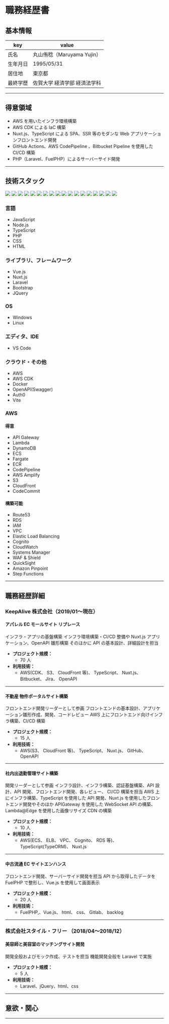 # 職務経歴書

## 基本情報

| key      | value                        |
| -------- | ---------------------------- |
| 氏名     | 丸山侑稔（Maruyama Yujin）   |
| 生年月日 | 1995/05/31                   |
| 居住地   | 東京都                       |
| 最終学歴 | 佐賀大学 経済学部 経済法学科 |

---

## 得意領域

- AWS を用いたインフラ環境構築
- AWS CDK による IaC 構築
- Nuxt.js、TypeScript による SPA、SSR 等のモダンな Web アプリケーションフロントエンド開発
- GitHub Actions、AWS CodePipeline 、Bitbucket Pipeline を使用した CI/CD 構築
- PHP（Laravel、FuelPHP）によるサーバーサイド開発

---

## 技術スタック

<p>
  <img src="https://img.shields.io/badge/-JavaScript-F7DF1E?logo=JavaScript&style=plastic&logoColor=white" />
  <img src="https://img.shields.io/badge/-Node.js-339933.svg?logo=node.js&style=plastic&logoColor=white">
  <img src="https://img.shields.io/badge/-TypeScript-007ACC?logo=typescript&style=plastic&logoColor=white" />
  <img src="https://img.shields.io/badge/PHP-ccc.svg?logo=php&style=plastic"/>
  <img src="https://img.shields.io/badge/-CSS3-1572B6.svg?style=plastic&logo=css3">
  <img src="https://img.shields.io/badge/-HTML5-333.svg?style=plastic&logo=html5">
  <img src="https://img.shields.io/badge/-Vue.js-4FC08D?logo=Vue.js&style=plastic&logoColor=white" />
  <img src="https://img.shields.io/badge/-Nuxt.js-00C58E.svg?logo=nuxt.js&style=plastic&logoColor=white">
  <img src="https://img.shields.io/badge/-Laravel-E74430.svg?logo=laravel&style=plastic&logoColor=white">
  <img src="https://img.shields.io/badge/-Bootstrap-563D7C.svg?logo=bootstrap&style=plastic&logoColor=white">
  <img src="https://img.shields.io/badge/-jQuery-0769AD.svg?logo=jquery&style=plastic">
  <img src="https://img.shields.io/badge/-Windows-0078D6.svg?logo=windows&style=plastic">
  <img src="https://img.shields.io/badge/-Linux-FCC624.svg?logo=linux&style=plastic&logoColor=white">
  <img src="https://img.shields.io/badge/-Visualstudiocode-007ACC.svg?logo=visualstudiocode&style=plastic">
  <img src="https://img.shields.io/badge/-Amazon%20aws-232F3E.svg?logo=amazon-aws&style=plastic">
  <img src="https://img.shields.io/badge/-Docker-46a2f1?logo=docker&style=plastic&logoColor=white" />
  <img src="https://img.shields.io/badge/-Auth0-EB5424.svg?logo=auth0&style=plastic&logoColor=white">
  <img src="https://img.shields.io/badge/-Vite-646CFF?logo=Vite&style=plastic&logoColor=white" />
</p>

### 言語

- JavaScript
- Node.js
- TypeScript
- PHP
- CSS
- HTML

### ライブラリ、フレームワーク

- Vue.js
- Nuxt.js
- Laravel
- Bootstrap
- JQuery

### OS

- Windows
- Linux

### エディタ、IDE

- VS Code

### クラウド・その他

- AWS
- AWS CDK
- Docker
- OpenAPI(Swagger)
- Auth0
- Vite

### AWS

#### 得意

- API Gateway
- Lambda
- DynamoDB
- ECS
- Fargate
- ECR
- CodePipeline
- AWS Amplify
- S3
- CloudFront
- CodeCommit

#### 構築可能

- Route53
- RDS
- IAM
- VPC
- Elastic Load Balancing
- Cognito
- CloudWatch
- Systems Manager
- WAF & Shield
- QuickSight
- Amazon Pinpoint
- Step Functions

---

## 職務経歴詳細

### KeepAlive 株式会社（2019/01〜現在）

#### アパレル EC モールサイト リプレース

インフラ・アプリの基盤構築
インフラ環境構築・CI/CD 整備や Nuxt.js アプリケーション、OpenAPI 雛形構築
そのほかに API の基本設計、詳細設計を担当

- **プロジェクト規模：**
  - 70 人
- **利用技術：**
  - AWS(CDK、 S3、 CloudFront 等)、 TypeScript、 Nuxt.js、 Bitbucket、 Jira、 OpenAPI

---

#### 不動産 物件ポータルサイト構築

フロントエンド開発リーダーとして参画
フロントエンドの基本設計、アプリケーション雛形作成、開発、コードレビュー
AWS 上にフロントエンド向けインフラ構築、CI/CD 構築

- **プロジェクト規模：**
  - 15 人
- **利用技術：**
  - AWS(S3、 CloudFront 等)、 TypeScript、 Nuxt.js、 GitHub、 OpenAPI

---

#### 社内出退勤管理サイト構築

開発リーダーとして参画
インフラ設計、インフラ構築、認証基盤構築、API 設計、API 開発、フロントエンド開発、各レビュー、 CI/CD 構築を担当
AWS 上にインフラ構築、TypeScript を使用した API 開発、Nuxt.js を使用したフロントエンド開発やそのほか APIGateway を使用した WebSocket API の構築、Lambda@Edge を使用した画像リサイズ CDN の構築

- **プロジェクト規模：**
  - 10 人
- **利用技術：**
  - AWS(ECS、 ELB、 VPC、 Cognito、 RDS 等)、 TypeScript(TypeORM)、 Nuxt.js

---

#### 中古流通 EC サイトエンハンス

フロントエンド開発、サーバーサイド開発を担当
API から取得したデータを FuelPHP で整形し、Vue.js を使用して画面表示

- **プロジェクト規模：**
  - 20 人
- **利用技術：**
  - FuelPHP,、Vue.js、 html、 css、 Gitlab、 backlog

---

### 株式会社スタイル・フリー （2018/04〜2018/12）

#### 美容師と美容室のマッチングサイト開発

開発全般およびモック作成、テストを担当
機能開発全般を Laravel で実施

- **プロジェクト規模：**
  - 5 人
- **利用技術：**
  - Laravel、jQuery、html、css

---

## 意欲・関心

---
